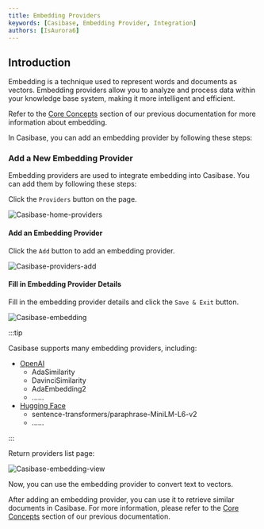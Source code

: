 ```yaml
---
title: Embedding Providers
keywords: [Casibase, Embedding Provider, Integration]
authors: [IsAurora6]
---
```


## Introduction

Embedding is a technique used to represent words and documents as vectors. Embedding providers allow you to analyze and process data within your knowledge base system, making it more intelligent and efficient.

Refer to the [Core Concepts](../basic/core-concepts) section of our previous documentation for more information about embedding.

In Casibase, you can add an embedding provider by following these steps:

### Add a New Embedding Provider

Embedding providers are used to integrate embedding into Casibase. You can add them by following these steps:

Click the `Providers` button on the page.

![Casibase-home-providers](/img/walkthrough-guides/casibase-home-providers.png)

#### Add an Embedding Provider

Click the `Add` button to add an embedding provider.

![Casibase-providers-add](/img/walkthrough-guides/casibase-providers-add.png)

#### Fill in Embedding Provider Details

Fill in the embedding provider details and click the `Save & Exit` button.

![Casibase-embedding](/img/walkthrough-guides/casibase-embedding-form.png)

:::tip

Casibase supports many embedding providers, including:

- [OpenAI](https://openai.com/)
  - AdaSimilarity
  - DavinciSimilarity
  - AdaEmbedding2
  - ......
- [Hugging Face](https://huggingface.co/)
  - sentence-transformers/paraphrase-MiniLM-L6-v2
  - ......

:::

Return providers list page:

![Casibase-embedding-view](/img/walkthrough-guides/casibase-embedding-view.png)

Now, you can use the embedding provider to convert text to vectors.

After adding an embedding provider, you can use it to retrieve similar documents in Casibase. For more information, please refer to the [Core Concepts](../basic/core-concepts) section of our previous documentation.
